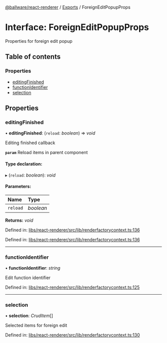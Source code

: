 [@ballware/react-renderer](../README.md) / [Exports](../modules.md) / ForeignEditPopupProps

# Interface: ForeignEditPopupProps

Properties for foreign edit popup

## Table of contents

### Properties

- [editingFinished](foreigneditpopupprops.md#editingfinished)
- [functionIdentifier](foreigneditpopupprops.md#functionidentifier)
- [selection](foreigneditpopupprops.md#selection)

## Properties

### editingFinished

• **editingFinished**: (`reload`: *boolean*) => *void*

Editing finished callback

**`param`** Reload items in parent component

#### Type declaration:

▸ (`reload`: *boolean*): *void*

#### Parameters:

Name | Type |
:------ | :------ |
`reload` | *boolean* |

**Returns:** *void*

Defined in: [libs/react-renderer/src/lib/renderfactorycontext.ts:136](https://github.com/ballware/ballware-client/blob/61bbbf8/libs/react-renderer/src/lib/renderfactorycontext.ts#L136)

Defined in: [libs/react-renderer/src/lib/renderfactorycontext.ts:136](https://github.com/ballware/ballware-client/blob/61bbbf8/libs/react-renderer/src/lib/renderfactorycontext.ts#L136)

___

### functionIdentifier

• **functionIdentifier**: *string*

Edit function identifier

Defined in: [libs/react-renderer/src/lib/renderfactorycontext.ts:125](https://github.com/ballware/ballware-client/blob/61bbbf8/libs/react-renderer/src/lib/renderfactorycontext.ts#L125)

___

### selection

• **selection**: *CrudItem*[]

Selected items for foreign edit

Defined in: [libs/react-renderer/src/lib/renderfactorycontext.ts:130](https://github.com/ballware/ballware-client/blob/61bbbf8/libs/react-renderer/src/lib/renderfactorycontext.ts#L130)
